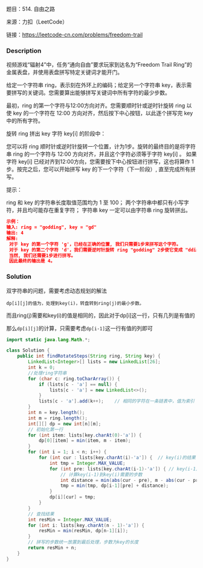 题目：514. 自由之路

来源：力扣（LeetCode）

链接：https://leetcode-cn.com/problems/freedom-trail

### Description

视频游戏“辐射4”中，任务“通向自由”要求玩家到达名为“Freedom Trail Ring”的金属表盘，并使用表盘拼写特定关键词才能开门。

给定一个字符串 ring，表示刻在外环上的编码；给定另一个字符串 key，表示需要拼写的关键词。您需要算出能够拼写关键词中所有字符的最少步数。

最初，ring 的第一个字符与12:00方向对齐。您需要顺时针或逆时针旋转 ring 以使 key 的一个字符在 12:00 方向对齐，然后按下中心按钮，以此逐个拼写完 key 中的所有字符。

旋转 ring 拼出 key 字符 key[i] 的阶段中：

您可以将 ring 顺时针或逆时针旋转一个位置，计为1步。旋转的最终目的是将字符串 ring 的一个字符与 12:00 方向对齐，并且这个字符必须等于字符 key[i] 。
如果字符 key[i] 已经对齐到12:00方向，您需要按下中心按钮进行拼写，这也将算作 1 步。按完之后，您可以开始拼写 key 的下一个字符（下一阶段）, 直至完成所有拼写。

提示：

ring 和 key 的字符串长度取值范围均为 1 至 100；
两个字符串中都只有小写字符，并且均可能存在重复字符；
字符串 key 一定可以由字符串 ring 旋转拼出。

```json
示例：
输入: ring = "godding", key = "gd"
输出: 4
解释:
 对于 key 的第一个字符 'g'，已经在正确的位置, 我们只需要1步来拼写这个字符。 
 对于 key 的第二个字符 'd'，我们需要逆时针旋转 ring "godding" 2步使它变成 "ddinggo"。
 当然, 我们还需要1步进行拼写。
 因此最终的输出是 4。
```



### Solution

双字符串的问题，需要考虑动态规划的解法

`dp[i][j]的值为，处理到key(i)，转盘转到ring(j)的最小步数。`

而且ring(j)需要和key(i)的值是相同的，因此对于dp[i]这一行，只有几列是有值的

那么`dp[i][j]`的计算，只需要考虑`dp[i-1]`这一行有值的列即可

```java
import static java.lang.Math.*;

class Solution {
    public int findRotateSteps(String ring, String key) {
        LinkedList<Integer>[] lists = new LinkedList[26];
        int k = 0;
        //处理ring字符串
        for (char c: ring.toCharArray()) {
            if (lists[c - 'a'] == null) {
                lists[c - 'a'] = new LinkedList<>();
            }
            lists[c - 'a'].add(k++);	// 相同的字符在一条链表中，值为索引
        }
        int n = key.length();
        int m = ring.length();
        int[][] dp = new int[n][m];
        // 初始化第一行
        for (int item: lists[key.charAt(0)-'a']) {
            dp[0][item] = min(item, m - item);
        }
        for (int i = 1; i < n; i++) {
            for (int cur : lists[key.charAt(i)-'a']) {	// key(i)的结果
                int tmp = Integer.MAX_VALUE;
                for (int pre: lists[key.charAt(i-1)-'a']) {	// key(i-1)的结果
                    // 计算key(i-1)到key(i)需要的步数
                    int distance = min(abs(cur - pre), m - abs(cur - pre));
                    tmp = min(tmp, dp[i-1][pre] + distance);
                }
                dp[i][cur] = tmp;
            }
        }
        // 查找结果
        int resMin = Integer.MAX_VALUE;
        for (int i: lists[key.charAt(n - 1)-'a']) {
            resMin = min(resMin, dp[n-1][i]);
        }
        // 拼写的步数统一放置到最后处理，步数为key的长度
        return resMin + n;
    }
}
```

